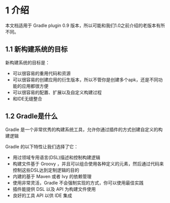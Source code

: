 # 1 介绍

本文档适用于 Gradle plugin 0.9 版本，所以可能和我们1.0之前介绍的老版本有所不同。

## 1.1 新构建系统的目标

新构建系统的目标是：

* 可以很容易的重用代码和资源
* 可以很容易的创建应用的衍生版本，所以不管你是创建多个apk，还是不同功能的应用都很方便
* 可以很容易的配置、扩展以及自定义构建过程
* 和IDE无缝整合

## 1.2 Gradle是什么

Gradle 是一个非常优秀的构建系统工具，允许你通过插件的方式创建自定义的构建逻辑

Gradle 的以下特性让我们选择了它：

* 用过领域专用语言(DSL)描述和控制构建逻辑
* 构建文件基于 Groovy ，并且可以组合使用各种定义的元素，然后通过代码来控制这些DSL达到定制逻辑的目的
* 内建的基于 Maven 或者 Ivy 的依赖管理
* 使用非常灵活，Gradle  不会强制实现的方式，你可以使用最佳实践
* 插件能提供 DSL 以及 API 为构建文件使用
* 良好的工具 API 以供 IDE 集成
